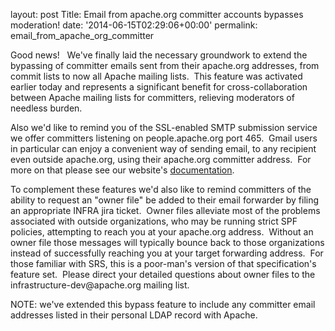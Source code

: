 
layout: post
Title: Email from apache.org committer accounts bypasses moderation!
date: '2014-06-15T02:29:06+00:00'
permalink: email_from_apache_org_committer

<p>Good news! &nbsp; We've finally laid the necessary groundwork to extend the bypassing of committer emails sent from their apache.org addresses, from commit lists to now all Apache mailing lists. &nbsp;This feature was activated earlier today and represents a significant benefit for cross-collaboration between Apache mailing lists for committers, relieving moderators of needless burden.</p> 
  <p>Also we'd like to remind you of the SSL-enabled SMTP submission service we offer committers listening on people.apache.org port 465. &nbsp;Gmail users in particular can enjoy a convenient way of sending email, to any recipient even outside apache.org, using their apache.org committer address. &nbsp;For more on that please see our website's <a href="http://www.apache.org/dev/user-email.html#via-smtp-based-mail-submission-service-recommended">documentation</a>.</p> 
  <p>To complement these features we'd also like to remind committers of the ability to request an &quot;owner file&quot; be added to their email forwarder by filing an appropriate INFRA jira ticket. &nbsp;Owner files alleviate most of the problems associated with outside organizations, who may be running strict SPF policies, attempting to reach you at your apache.org address. &nbsp;Without an owner file those messages will typically bounce back to those organizations instead of successfully reaching you at your target forwarding address. &nbsp;For those familiar with SRS, this is a poor-man's version of that specification's feature set. &nbsp;Please direct your detailed questions about owner files to the infrastructure-dev@apache.org mailing list.</p> 
  <p>NOTE: we've extended this bypass feature to include any committer email addresses listed in their personal LDAP record with Apache.</p>
